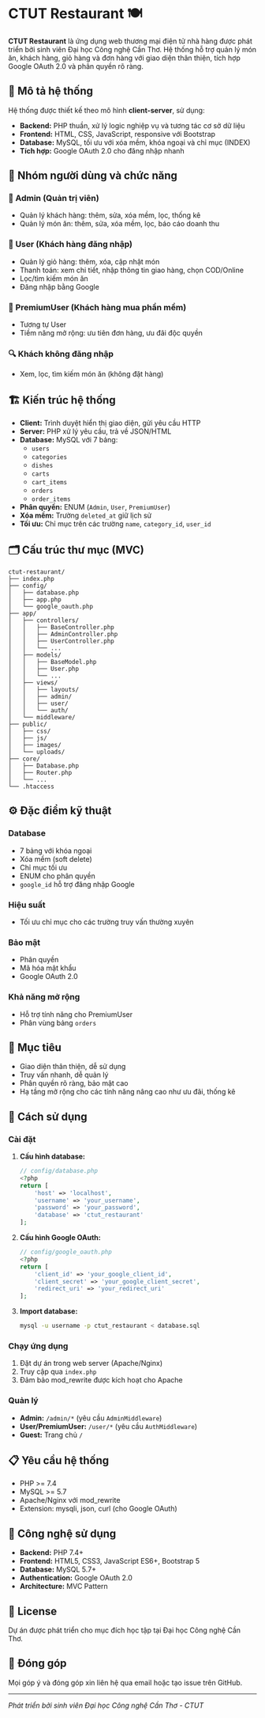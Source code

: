# CTUT Restaurant 🍽️

**CTUT Restaurant** là ứng dụng web thương mại điện tử nhà hàng được phát triển bởi sinh viên Đại học Công nghệ Cần Thơ. Hệ thống hỗ trợ quản lý món ăn, khách hàng, giỏ hàng và đơn hàng với giao diện thân thiện, tích hợp Google OAuth 2.0 và phân quyền rõ ràng.

## 📌 Mô tả hệ thống

Hệ thống được thiết kế theo mô hình **client-server**, sử dụng:

- **Backend:** PHP thuần, xử lý logic nghiệp vụ và tương tác cơ sở dữ liệu
- **Frontend:** HTML, CSS, JavaScript, responsive với Bootstrap
- **Database:** MySQL, tối ưu với xóa mềm, khóa ngoại và chỉ mục (INDEX)
- **Tích hợp:** Google OAuth 2.0 cho đăng nhập nhanh

## 👤 Nhóm người dùng và chức năng

### 🔧 Admin (Quản trị viên)
- Quản lý khách hàng: thêm, sửa, xóa mềm, lọc, thống kê
- Quản lý món ăn: thêm, sửa, xóa mềm, lọc, báo cáo doanh thu

### 👤 User (Khách hàng đăng nhập)
- Quản lý giỏ hàng: thêm, xóa, cập nhật món
- Thanh toán: xem chi tiết, nhập thông tin giao hàng, chọn COD/Online
- Lọc/tìm kiếm món ăn
- Đăng nhập bằng Google

### 💎 PremiumUser (Khách hàng mua phần mềm)
- Tương tự User
- Tiềm năng mở rộng: ưu tiên đơn hàng, ưu đãi độc quyền

### 🔍 Khách không đăng nhập
- Xem, lọc, tìm kiếm món ăn (không đặt hàng)

## 🏗️ Kiến trúc hệ thống

- **Client:** Trình duyệt hiển thị giao diện, gửi yêu cầu HTTP
- **Server:** PHP xử lý yêu cầu, trả về JSON/HTML
- **Database:** MySQL với 7 bảng:
  - `users`
  - `categories`
  - `dishes`
  - `carts`
  - `cart_items`
  - `orders`
  - `order_items`
- **Phân quyền:** ENUM (`Admin`, `User`, `PremiumUser`)
- **Xóa mềm:** Trường `deleted_at` giữ lịch sử
- **Tối ưu:** Chỉ mục trên các trường `name`, `category_id`, `user_id`

## 🗂️ Cấu trúc thư mục (MVC)

```
ctut-restaurant/
├── index.php
├── config/
│   ├── database.php
│   ├── app.php
│   └── google_oauth.php
├── app/
│   ├── controllers/
│   │   ├── BaseController.php
│   │   ├── AdminController.php
│   │   ├── UserController.php
│   │   └── ...
│   ├── models/
│   │   ├── BaseModel.php
│   │   ├── User.php
│   │   └── ...
│   ├── views/
│   │   ├── layouts/
│   │   ├── admin/
│   │   ├── user/
│   │   └── auth/
│   └── middleware/
├── public/
│   ├── css/
│   ├── js/
│   ├── images/
│   └── uploads/
├── core/
│   ├── Database.php
│   ├── Router.php
│   └── ...
└── .htaccess
```

## ⚙️ Đặc điểm kỹ thuật

### Database
- 7 bảng với khóa ngoại
- Xóa mềm (soft delete)
- Chỉ mục tối ưu
- ENUM cho phân quyền
- `google_id` hỗ trợ đăng nhập Google

### Hiệu suất
- Tối ưu chỉ mục cho các trường truy vấn thường xuyên

### Bảo mật
- Phân quyền
- Mã hóa mật khẩu
- Google OAuth 2.0

### Khả năng mở rộng
- Hỗ trợ tính năng cho PremiumUser
- Phân vùng bảng `orders`

## 🎯 Mục tiêu

- Giao diện thân thiện, dễ sử dụng
- Truy vấn nhanh, dễ quản lý
- Phân quyền rõ ràng, bảo mật cao
- Hạ tầng mở rộng cho các tính năng nâng cao như ưu đãi, thống kê

## 🚀 Cách sử dụng

### Cài đặt

1. **Cấu hình database:**
   ```php
   // config/database.php
   <?php
   return [
       'host' => 'localhost',
       'username' => 'your_username',
       'password' => 'your_password',
       'database' => 'ctut_restaurant'
   ];
   ```

2. **Cấu hình Google OAuth:**
   ```php
   // config/google_oauth.php
   <?php
   return [
       'client_id' => 'your_google_client_id',
       'client_secret' => 'your_google_client_secret',
       'redirect_uri' => 'your_redirect_uri'
   ];
   ```

3. **Import database:**
   ```bash
   mysql -u username -p ctut_restaurant < database.sql
   ```

### Chạy ứng dụng

1. Đặt dự án trong web server (Apache/Nginx)
2. Truy cập qua `index.php`
3. Đảm bảo mod_rewrite được kích hoạt cho Apache

### Quản lý

- **Admin:** `/admin/*` (yêu cầu `AdminMiddleware`)
- **User/PremiumUser:** `/user/*` (yêu cầu `AuthMiddleware`)
- **Guest:** Trang chủ `/`

## 📋 Yêu cầu hệ thống

- PHP >= 7.4
- MySQL >= 5.7
- Apache/Nginx với mod_rewrite
- Extension: mysqli, json, curl (cho Google OAuth)

## 🔧 Công nghệ sử dụng

- **Backend:** PHP 7.4+
- **Frontend:** HTML5, CSS3, JavaScript ES6+, Bootstrap 5
- **Database:** MySQL 5.7+
- **Authentication:** Google OAuth 2.0
- **Architecture:** MVC Pattern

## 📝 License

Dự án được phát triển cho mục đích học tập tại Đại học Công nghệ Cần Thơ.

## 🤝 Đóng góp

Mọi góp ý và đóng góp xin liên hệ qua email hoặc tạo issue trên GitHub.

---

*Phát triển bởi sinh viên Đại học Công nghệ Cần Thơ - CTUT*